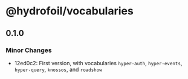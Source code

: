 # @hydrofoil/vocabularies

## 0.1.0
### Minor Changes

- 12ed0c2: First version, with vocabularies `hyper-auth`, `hyper-events`, `hyper-query`, `knossos`, and `roadshow`
